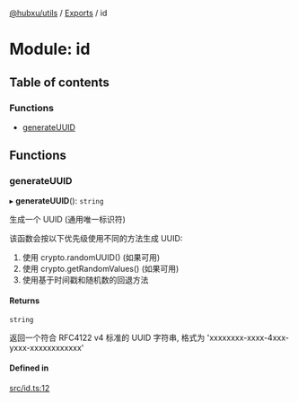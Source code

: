 [@hubxu/utils](../README.md) / [Exports](../modules.md) / id

# Module: id

## Table of contents

### Functions

- [generateUUID](id.md#generateuuid)

## Functions

### generateUUID

▸ **generateUUID**(): `string`

生成一个 UUID (通用唯一标识符)

该函数会按以下优先级使用不同的方法生成 UUID:
1. 使用 crypto.randomUUID() (如果可用)
2. 使用 crypto.getRandomValues() (如果可用)
3. 使用基于时间戳和随机数的回退方法

#### Returns

`string`

返回一个符合 RFC4122 v4 标准的 UUID 字符串,
                  格式为 'xxxxxxxx-xxxx-4xxx-yxxx-xxxxxxxxxxxx'

#### Defined in

[src/id.ts:12](https://github.com/core-admin/utils/blob/48a655a/src/id.ts#L12)
